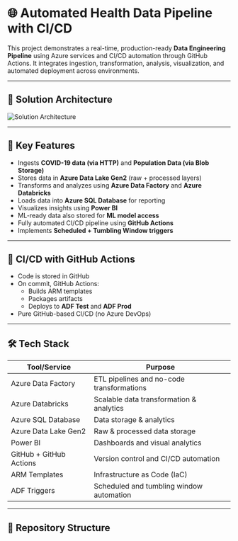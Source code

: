 # 🌐 Automated Health Data Pipeline with CI/CD

This project demonstrates a real-time, production-ready **Data Engineering Pipeline** using Azure services and CI/CD automation through GitHub Actions. It integrates ingestion, transformation, analysis, visualization, and automated deployment across environments.

---

## 🔧 Solution Architecture

![Solution Architecture](https://raw.githubusercontent.com/AnmolHajnale/major-Project-cicd/main/9193b510-df66-4f08-b941-5097746681d8.png)

---

## 📌 Key Features

- Ingests **COVID-19 data (via HTTP)** and **Population Data (via Blob Storage)**
- Stores data in **Azure Data Lake Gen2** (raw + processed layers)
- Transforms and analyzes using **Azure Data Factory** and **Azure Databricks**
- Loads data into **Azure SQL Database** for reporting
- Visualizes insights using **Power BI**
- ML-ready data also stored for **ML model access**
- Fully automated CI/CD pipeline using **GitHub Actions**
- Implements **Scheduled + Tumbling Window triggers**

---

## 🔄 CI/CD with GitHub Actions

- Code is stored in GitHub
- On commit, GitHub Actions:
  - Builds ARM templates
  - Packages artifacts
  - Deploys to **ADF Test** and **ADF Prod**
- Pure GitHub-based CI/CD (no Azure DevOps)

---

## 🛠️ Tech Stack

| Tool/Service              | Purpose                                   |
|---------------------------|--------------------------------------------|
| Azure Data Factory        | ETL pipelines and no-code transformations |
| Azure Databricks          | Scalable data transformation & analytics  |
| Azure SQL Database        | Data storage & analytics                  |
| Azure Data Lake Gen2      | Raw & processed data storage              |
| Power BI                  | Dashboards and visual analytics           |
| GitHub + GitHub Actions   | Version control and CI/CD automation      |
| ARM Templates             | Infrastructure as Code (IaC)              |
| ADF Triggers              | Scheduled and tumbling window automation  |

---

## 📁 Repository Structure

